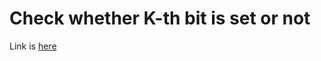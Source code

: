 # Check whether K-th bit is set or not
Link is [here](https://practice.geeksforgeeks.org/problems/check-whether-k-th-bit-is-set-or-not/0/)